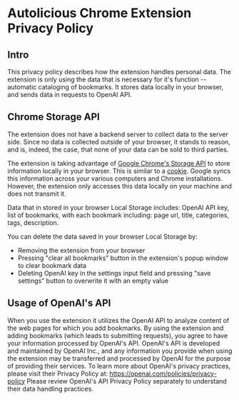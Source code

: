 # Autolicious Chrome Extension Privacy Policy

## Intro

This privacy policy describes how the extension handles personal data. The extension is only using the data that is necessary for it's function -- automatic cataloging of bookmarks. It stores data locally in your browser, and sends data in requests to OpenAI API.

## Chrome Storage API

The extension does not have a backend server to collect data to the server side. Since no data is collected outside of your browser, it stands to reason, and is, indeed, the case, that none of your data can be sold to third parties.

The extension is taking advantage of [Google Chrome's Storage API](https://developers.chrome.com/extensions/storage) to store information locally in your browser. This is similar to a [cookie](https://developer.mozilla.org/en-US/docs/Web/HTTP/Cookies). Google syncs this information across your various computers and Chrome installations. However, the extension only accesses this data locally on your machine and does not transmit it. 

Data that in stored in your browser Local Storage includes: OpenAI API key, list of bookmarks, with each bookmark including: page url, title, categories, tags, description.

You can delete the data saved in your browser Local Storage by:
- Removing the extension from your browser
- Pressing "clear all bookmarks" button in the extension's popup window to clear bookmark data
- Deleting OpenAI key in the settings input field and pressing "save settings" button to overwrite it with an empty value

## Usage of OpenAI's API

When you use the extension it utilizes the OpenAI API to analyze content of the web pages for which you add bookmarks. By using the extension and adding bookmarks (which leads to submitting requests), you agree to have your information processed by OpenAI's API. OpenAI's API is developed and maintained by OpenAI Inc., and any information you provide when using the extension may be transferred and processed by OpenAI for the purpose of providing their services. To learn more about OpenAI's privacy practices, please visit their Privacy Policy at: https://openai.com/policies/privacy-policy Please review OpenAI's API Privacy Policy separately to understand their data handling practices.
